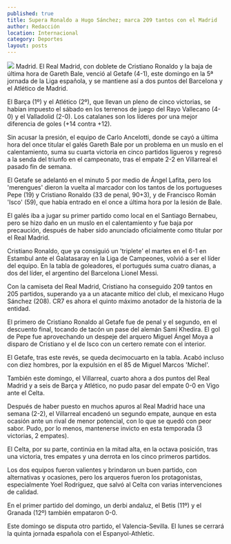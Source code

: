```yaml
---
published: true
title: Supera Ronaldo a Hugo Sánchez; marca 209 tantos con el Madrid
author: Redacción
location: Internacional
category: Deportes
layout: posts
---
```


![](http://i.imgur.com/naL8c8Tm.jpg)
Madrid. El Real Madrid, con doblete de Cristiano Ronaldo y la baja de última hora de Gareth Bale, venció al Getafe (4-1), este domingo en la 5ª jornada de la Liga española, y se mantiene así a dos puntos del Barcelona y el Atlético de Madrid.

El Barça (1º) y el Atlético (2º), que llevan un pleno de cinco victorias, se habían impuesto el sábado en los terrenos de juego del Rayo Vallecano (4-0) y el Valladolid (2-0). Los catalanes son los líderes por una mejor diferencia de goles (+14 contra +12).

Sin acusar la presión, el equipo de Carlo Ancelotti, donde se cayó a última hora del once titular el galés Gareth Bale por un problema en un muslo en el calentamiento, suma su cuarta victoria en cinco partidos ligueros y regresó a la senda del triunfo en el campeonato, tras el empate 2-2 en Villarreal el pasado fin de semana.

El Getafe se adelantó en el minuto 5 por medio de Ángel Lafita, pero los 'merengues' dieron la vuelta al marcador con los tantos de los portugueses Pepe (19) y Cristiano Ronaldo (33 de penal, 90+3), y de Francisco Román 'Isco' (59), que había entrado en el once a última hora por la lesión de Bale.

El galés iba a jugar su primer partido como local en el Santiago Bernabeu, pero se hizo daño en un muslo en el calentamiento y fue baja por precaución, después de haber sido anunciado oficialmente como titular por el Real Madrid.

Cristiano Ronaldo, que ya consiguió un 'triplete' el martes en el 6-1 en Estambul ante el Galatasaray en la Liga de Campeones, volvió a ser el líder del equipo. En la tabla de goleadores, el portugués suma cuatro dianas, a dos del líder, el argentino del Barcelona Lionel Messi.

Con la camiseta del Real Madrid, Cristiano ha conseguido 209 tantos en 205 partidos, superando ya a un atacante mítico del club, el mexicano Hugo Sánchez (208). CR7 es ahora el quinto máximo anotador de la historia de la entidad.

El primero de Cristiano Ronaldo al Getafe fue de penal y el segundo, en el descuento final, tocando de tacón un pase del alemán Sami Khedira. El gol de Pepe fue aprovechando un despeje del arquero Miguel Ángel Moya a disparo de Cristiano y el de Isco con un certero remate con el interior.

El Getafe, tras este revés, se queda decimocuarto en la tabla. Acabó incluso con diez hombres, por la expulsión en el 85 de Miguel Marcos 'Míchel'.

También este domingo, el Villarreal, cuarto ahora a dos puntos del Real Madrid y a seis de Barça y Atlético, no pudo pasar del empate 0-0 en Vigo ante el Celta.

Después de haber puesto en muchos apuros al Real Madrid hace una semana (2-2), el Villarreal encadenó un segundo empate, aunque en esta ocasión ante un rival de menor potencial, con lo que se quedó con peor sabor. Pudo, por lo menos, mantenerse invicto en esta temporada (3 victorias, 2 empates).

El Celta, por su parte, continúa en la mitad alta, en la octava posición, tras una victoria, tres empates y una derrota en los cinco primeros partidos.

Los dos equipos fueron valientes y brindaron un buen partido, con alternativas y ocasiones, pero los arqueros fueron los protagonistas, especialmente Yoel Rodríguez, que salvó al Celta con varias intervenciones de calidad.

En el primer partido del domingo, un derbi andaluz, el Betis (11º) y el Granada (12º) también empataron 0-0.

 

Este domingo se disputa otro partido, el Valencia-Sevilla. El lunes se cerrará la quinta jornada española con el Espanyol-Athletic.
